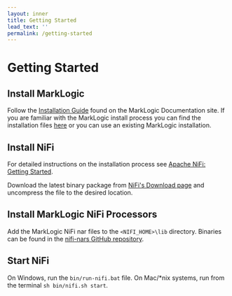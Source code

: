 ```yaml
---
layout: inner
title: Getting Started
lead_text: ''
permalink: /getting-started
---
```


# Getting Started

## Install MarkLogic

Follow the [Installation Guide][install-guide] found on the MarkLogic Documentation site. If you are familiar with the MarkLogic install process you can find the installation files [here][ml-installers] or you can use an existing MarkLogic installation.

## Install NiFi

For detailed instructions on the installation process see [Apache NiFi: Getting Started][nifi-getting-started]. 

Download the latest binary package from [NiFi's Download page][nifi-downloads] and uncompress the file to the desired location.

## Install MarkLogic NiFi Processors 

Add the MarkLogic NiFi nar files to the `<NIFI_HOME>\lib` directory. Binaries can be found in the [nifi-nars GitHub repository][nifi-nars-binaries].

## Start NiFi

On Windows, run the `bin/run-nifi.bat` file. On Mac/\*nix systems, run from the terminal `sh bin/nifi.sh start`.

[install-guide]:http://docs.marklogic.com/guide/installation/procedures#id_28962
[ml-installers]:https://developer.marklogic.com/products
[nifi-getting-started]:https://nifi.apache.org/docs/nifi-docs/html/getting-started.html#downloading-and-installing-nifi
[nifi-downloads]:http://nifi.apache.org/download.html
[nifi-nars-binaries]:https://github.com/marklogic/nifi/releases
